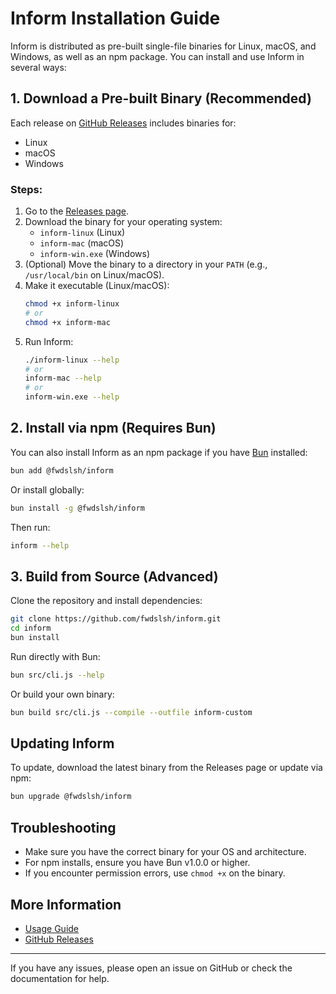 # Inform Installation Guide

Inform is distributed as pre-built single-file binaries for Linux, macOS, and Windows, as well as an npm package. You can install and use Inform in several ways:

## 1. Download a Pre-built Binary (Recommended)

Each release on [GitHub Releases](https://github.com/fwdslsh/inform/releases) includes binaries for:

- Linux
- macOS
- Windows

### Steps:
1. Go to the [Releases page](https://github.com/fwdslsh/inform/releases).
2. Download the binary for your operating system:
   - `inform-linux` (Linux)
   - `inform-mac` (macOS)
   - `inform-win.exe` (Windows)
3. (Optional) Move the binary to a directory in your `PATH` (e.g., `/usr/local/bin` on Linux/macOS).
4. Make it executable (Linux/macOS):
   ```bash
   chmod +x inform-linux
   # or
   chmod +x inform-mac
   ```
5. Run Inform:
   ```bash
   ./inform-linux --help
   # or
   inform-mac --help
   # or
   inform-win.exe --help
   ```

## 2. Install via npm (Requires Bun)

You can also install Inform as an npm package if you have [Bun](https://bun.sh) installed:

```bash
bun add @fwdslsh/inform
```

Or install globally:

```bash
bun install -g @fwdslsh/inform
```

Then run:

```bash
inform --help
```

## 3. Build from Source (Advanced)

Clone the repository and install dependencies:

```bash
git clone https://github.com/fwdslsh/inform.git
cd inform
bun install
```

Run directly with Bun:

```bash
bun src/cli.js --help
```

Or build your own binary:

```bash
bun build src/cli.js --compile --outfile inform-custom
```

## Updating Inform

To update, download the latest binary from the Releases page or update via npm:

```bash
bun upgrade @fwdslsh/inform
```

## Troubleshooting

- Make sure you have the correct binary for your OS and architecture.
- For npm installs, ensure you have Bun v1.0.0 or higher.
- If you encounter permission errors, use `chmod +x` on the binary.

## More Information

- [Usage Guide](./usage.md)
- [GitHub Releases](https://github.com/fwdslsh/inform/releases)

---
If you have any issues, please open an issue on GitHub or check the documentation for help.
